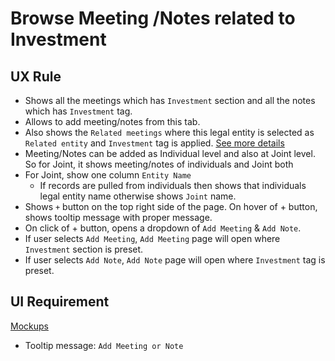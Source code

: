 # Browse Meeting /Notes related to Investment

## UX Rule
- Shows all the meetings which has `Investment` section and all the notes which has `Investment` tag. 
- Allows to add meeting/notes from this tab. 
- Also shows the `Related meetings` where this legal entity is selected as `Related entity` and `Investment` tag is applied. [See more details](../communication/meeting-notes.md#meeting-notes)
- Meeting/Notes can be added as Individual level and also at Joint level. So for Joint, it shows meeting/notes of individuals and Joint both
- For Joint, show one column `Entity Name`
  - If records are pulled from individuals then shows that individuals legal entity name otherwise shows `Joint` name.
- Shows `+` button on the top right side of the page. On hover of + button, shows tooltip message with proper message.
- On click of + button, opens a dropdown of `Add Meeting` & `Add Note`.
- If user selects `Add Meeting`, `Add Meeting` page will open where `Investment` section is preset.
- If user selects `Add Note`, `Add Note` page will open where `Investment` tag is preset.


## UI Requirement

[Mockups](https://drive.google.com/drive/u/0/folders/1Ggnh3PvN3TAZph1DP0znsAk48saXFFjk)

- Tooltip message: `Add Meeting or Note`

